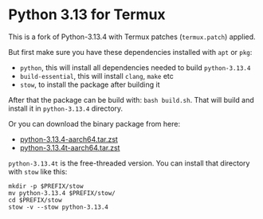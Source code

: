# Python 3.13 for Termux

This is a fork of Python-3.13.4 with Termux patches (`termux.patch`) applied.

But first make sure you have these dependencies installed with `apt` or `pkg`:

 - `python`, this will install all dependencies needed to build `python-3.13.4`
 - `build-essential`, this will install `clang`, `make` etc
 - `stow`, to install the package after building it

After that the package can be build with: `bash build.sh`. That will build and install it in `python-3.13.4` directory.

Or you can download the binary package from here:

 - [python-3.13.4-aarch64.tar.zst](https://public.8018985.xyz/python-3.13.4-aarch64.tar.zst)
 - [python-3.13.4t-aarch64.tar.zst](https://public.8018985.xyz/python-3.13.4t-aarch64.tar.zst)

`python-3.13.4t` is the free-threaded version. You can install that directory with `stow` like this:

```
mkdir -p $PREFIX/stow
mv python-3.13.4 $PREFIX/stow/
cd $PREFIX/stow
stow -v --stow python-3.13.4
```
